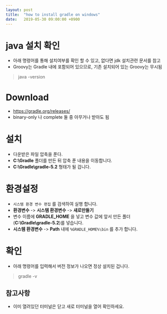 ```yaml
---
layout: post
title:  "how to install gradle on windows"
date:   2019-05-30 09:00:00 +0900
---
```


# java 설치 확인
- 아래 명령어를 통해 설치여부를 확인 할 수 있고, 없다면 jdk 설치관련 문서를 참고
- Groovy는 Gradle 내에 포함되어 있으므로, 기존 설치되어 있는 Groovy는 무시됨

> java -version

# Download
- https://gradle.org/releases/
- binary-only 나 complete 둘 중 아무거나 받아도 됨

# 설치
- 다운받은 파일 압축을 푼다.
- **C:\Gradle** 폴더를 만든 뒤 압축 푼 내용을 이동합니다.
- **C:\Gradle\gradle-5.2** 형태가 될 겁니다.

# 환경설정
- `시스템 환경 변수 편집` 를 검색하여 실행 합니다.
- **환경변수** -> **시스템 환경변수** -> **새로만들기**
- 변수 이름에 **GRADLE_HOME** 을 넣고 변수 값에 앞서 만든 폴더(**C:\Gradle\gradle-5.2**)를 넣습니다.
- **시스템 환경변수** -> **Path** 내에 `%GRADLE_HOME%\bin` 를 추가 합니다.

# 확인
- 아래 명령어를 입력해서 버전 정보가 나오면 정상 설치된 겁니다.

> gradle -v 


## 참고사항
- 이미 열려있던 터미널은 닫고 새로 터미널을 열어 확인하세요. 
